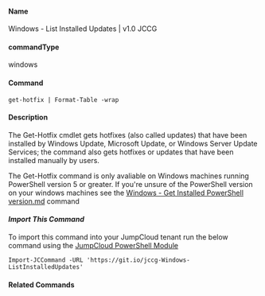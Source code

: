 #### Name

Windows - List Installed Updates | v1.0 JCCG


#### commandType

windows

#### Command

```
get-hotfix | Format-Table -wrap
```

#### Description

The Get-Hotfix cmdlet gets hotfixes (also called updates) that have been installed by Windows Update, Microsoft Update, or Windows Server Update Services; the command also gets hotfixes or updates that have been installed manually by users.

The Get-Hotfix command is only avaliable on Windows machines running PowerShell version 5 or greater. If you're unsure of the PowerShell version on your windows machines see the [Windows - Get Installed PowerShell version.md](https://github.com/TheJumpCloud/support/blob/master/PowerShell/JumpCloud%20Commands%20Gallery/Windows%20Commands/Windows%20-%20Get%20Installed%20PowerShell%20version.md) command

#### *Import This Command*

To import this command into your JumpCloud tenant run the below command using the [JumpCloud PowerShell Module](https://github.com/TheJumpCloud/support/wiki/Installing-the-JumpCloud-PowerShell-Module)

```
Import-JCCommand -URL 'https://git.io/jccg-Windows-ListInstalledUpdates'
```

#### Related Commands